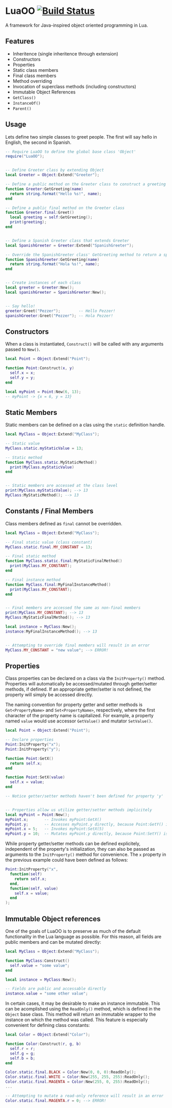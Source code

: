 LuaOO [![Build Status](https://travis-ci.org/Pezzer13/LuaOO.png?branch=master)](https://travis-ci.org/Pezzer13/LuaOO)
=====
A framework for Java-inspired object oriented programming in Lua.

Features
-----------
- Inheritence (single inheritence through extension)
- Constructors
- Properties
- Static class members
- Final class members
- Method overriding
- Invocation of superclass methods (including constructors)
- Immutable Object References
- `GetClass()`
- `InstanceOf()`
- `Parent()`

Usage
-----
Lets define two simple classes to greet people. The first will say hello in English, the second in Spanish.
```Lua
-- Require LuaOO to define the global base class 'Object'
require("LuaOO");


-- Define Greeter class by extending Object
local Greeter = Object:Extend("Greeter");

-- Define a public method on the Greeter class to construct a greeting
function Greeter:GetGreeting(name)
  return string.format("Hello %s!", name);
end

-- Define a public final method on the Greeter class
function Greeter.final:Greet()
  local greeting = self:GetGreeting();
  print(greeting);
end


-- Define a Spanish Greeter class that extends Greeter
local SpanishGreeter = Greeter:Extend("SpanishGreeter");

-- Override the SpanishGreeter class' GetGreeting method to return a spanish greeting
function SpanishGreeter:GetGreeting(name)
  return string.format("Hola %s!", name);
end


-- Create instances of each class
local greeter = Greeter:New();
local spanishGreeter = SpanishGreeter:New();


-- Say hello!
greeter:Greet("Pezzer");        -- Hello Pezzer!
spanishGreeter:Greet("Pezzer"); -- Hola Pezzer!
```


Constructors
------------
When a class is instantiated, `Construct()` will be called with any arguments passed to `New()`.
```Lua
local Point = Object:Extend("Point");

function Point:Construct(x, y)
  self.x = x;
  self.y = y;
end

local myPoint = Point:New(6, 13);
-- myPoint -> {x = 6, y = 13}
```


Static Members
--------------
Static members can be defined on a clas using the `static` definition handle.
```Lua
local MyClass = Object:Extend("MyClass");

-- Static value
MyClass.static.myStaticValue = 13;

-- Static method
function MyClass.static.MyStaticMethod()
  print(MyClass.myStaticValue)
end


-- Static members are accessed at the class level
print(MyClass.myStaticValue); --> 13
MyClass:MyStaticMethod(); --> 13
```

Constants / Final Members
-------------------------
Class members defined as `final` cannot be overridden.
```Lua
local MyClass = Object:Extend("MyClass");

-- Final static value (class constant)
MyClass.static.final.MY_CONSTANT = 13;

-- Final static method
function MyClass.static.final:MyStaticFinalMethod()
  print(MyClass.MY_CONSTANT);
end

-- Final instance method
function MyClass.final:MyFinalInstanceMethod()
  print(MyClass.MY_CONSTANT);
end


-- Final members are accessed the same as non-final members
print(MyClass.MY_CONSTANT); --> 13
MyClass:MyStaticFinalMethod(); --> 13

local instance = MyClass:New();
instance:MyFinalInstanceMethod(); --> 13


-- Attempting to override final members will result in an error
MyClass.MY_CONSTANT = "new value"; --> ERROR!
```

Properties
----------
Class properties can be declared on a class via the `InitProperty()` method. Properties will automatically be
accessed/mutated through getter/setter methods, if defined. If an appropriate getter/setter is not defined, the
property will simply be accessed directly.

The naming convention for property getter and setter methods is `Get<PropertyName>` and `Set<PropertyName>`,
respectively, where the first character of the property name is capitalized. For example, a property named `value`
would use accessor `GetValue()` and mutator `SetValue()`.

```Lua
local Point = Object:Extend("Point");

-- Declare properties
Point:InitProperty("x");
Point:InitProperty("y");

function Point:GetX()
  return self.x;
end

function Point:SetX(value)
  self.x = value;
end

-- Notice getter/setter methods haven't been defined for property 'y'


-- Properties allow us utilize getter/setter methods implicitely 
local myPoint = Point:New();
myPoint.x;       -- Invokes myPoint:GetX()
myPoint.y;       -- Accesses myPoint.y directly, because Point:GetY() is undefined
myPoint.x = 5;   -- Invokes myPoint:SetX(5)
myPoint.y = 10;  -- Mutates myPoint.y directly, because Point:SetY() is undefined
```

While property getter/setter methods can be defined explicitely, independent of the property's initialization,
they can also be passed as arguments to the `InitProperty()` method for convenience. The `x` property in the previous
example could have been defined as follows:


```Lua
Point:InitProperty("x",
  function(self)
    return self.x;
  end,
  function(self, value)
    self.x = value;
  end
);
```


Immutable Object references
---------------------------
One of the goals of LuaOO is to preserve as much of the default functionality in the Lua language as possible. 
For this reason, all fields are public members and can be mutated directly:
```Lua
local MyClass = Object:Extend("MyClass");

function MyClass:Construct()
  self.value = "some value";
end

local instance = MyClass:New();

-- Fields are public and accessable directly
instance.value = "some other value";
```
In certain cases, it may be desirable to make an instance immutable. This can be acomplished using the `ReadOnly()`
method, which is defined in the `Object` base class. This method will return an immutable wrapper to the instance on 
which the method was called. This feature is especially convenient for defining class constants:
```Lua
local Color = Object:Extend("Color");

function Color:Construct(r, g, b)
  self.r = r;
  self.g = g;
  self.b = b;
end

Color.static.final.BLACK = Color:New(0, 0, 0):ReadOnly();
Color.static.final.WHITE = Color:New(255, 255, 255):ReadOnly();
Color.static.final.MAGENTA = Color:New(255, 0, 255):ReadOnly();
...

-- Attempting to mutate a read-only reference will result in an error
Color.static.final.MAGENTA.r = 0; --> ERROR!
```
